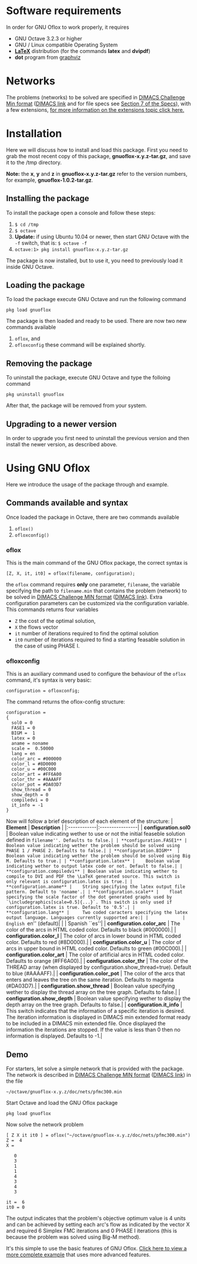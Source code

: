 # Software requirements #

In order for GNU Oflox to work properly, it requires
  * GNU Octave 3.2.3 or higher
  * GNU / Linux compatible Operating System
  * **[LaTeX](http://www.ctan.org/)** distribution (for the commands **latex** and **dvipdf**)
  * **dot** program from [graphviz](http://www.graphviz.org/)

# Networks #
The problems (networks) to be solved are specified in [DIMACS Challenge Min format](http://lpsolve.sourceforge.net/5.5/DIMACS.htm)
([DIMACS link](http://dimacs.rutgers.edu/Challenges/) and for file specs see [Section 7 of the Specs](ftp://dimacs.rutgers.edu/pub/netflow/general-info/specs.tex)), with a few extensions, [for more information on the extensions topic click here.](Dcmef.md)

# Installation #

Here we will discuss how to install and load this package. First you need to grab the most recent copy of this package, **gnuoflox-x.y.z-tar.gz**, and save it to the /tmp directory.

**Note:** the **x**, **y** and **z** in **gnuoflox-x.y.z-tar.gz** refer to the version numbers, for example, **gnuoflox-1.0.2-tar.gz**.

## Installing the package ##

To install the package open a console and follow these steps:
  1. `$ cd /tmp`
  1. `$ octave`
  1. **Update:** if using Ubuntu 10.04 or newer, then start GNU Octave with the `-f` switch, that is: `$ octave -f`
  1. `octave:1> pkg install gnuoflox-x.y.z-tar.gz`

The package is now installed, but to use it, you need to previously load it inside GNU Octave.

## Loading the package ##

To load the package execute GNU Octave and run the following command

`pkg load gnuoflox`

The package is then loaded and ready to be used. There are now two new commands available
  1. `oflox`, and
  1. `ofloxconfig`
these command will be explained shortly.

## Removing the package ##

To uninstall the package, execute GNU Octave and type the folloing command

`pkg uninstall gnuoflox`

After that, the package will be removed from your system.

## Upgrading to a newer version ##
In order to upgrade you first need to uninstall the previous version and then install the newer version, as described above.

# Using GNU Oflox #
Here we introduce the usage of the package through and example.

## Commands available and syntax ##
Once loaded the package in Octave, there are two commands available
  1. `oflox()`
  1. `ofloxconfig()`

### oflox ###
This is the main command of the GNU Oflox package, the correct syntax is

`[Z, X, it, it0] = oflox(filename, configuration);`

the `oflox` command requires **only** one parameter, `filename`, the variable specifying the path to `filename.min` that contains the problem (network) to be solved in [DIMACS Challenge MIN format](http://lpsolve.sourceforge.net/5.5/DIMACS.htm) ([DIMACS link](http://dimacs.rutgers.edu/Challenges/)). Extra configuration parameters can be customized via the configuration variable. This commands returns four variables

  * `Z` the cost of the optimal solution,
  * `X` the flows vector
  * `it` number of iterations required to find the optimal solution
  * `it0` number of iterations required to find a starting feasable solution in the case of using PHASE I.

### ofloxconfig ###
This is an auxiliary command used to configure the behaviour of the `oflox` command, it's syntax is very basic:

`configuration = ofloxconfig;`

The command returns the oflox-config structure:
```
configuration = 
{
  sol0 = 0
  FASE1 = 0
  BIGM =  1
  latex = 0
  aname = noname
  scale =  0.50000
  lang = en
  color_arc = #000000
  color_l = #8D0000
  color_u = #00C000
  color_art = #FF6A00
  color_thr = #AAAAFF
  color_pot = #DA03D7
  show_thread = 0
  show_depth = 0
  compiledvi = 0
  it_info = -1
}
```

Now will follow a brief description of each element of the structure:
| **Element** | **Description** |
|:------------|:----------------|
| **configuration.sol0**  |    Boolean value indicating wether to use or not the initial feaseble solution defined in ``filename''. Defaults to false.|
| **configuration.FASE1** |    Boolean value indicating wether the problem should be solved using PHASE 1 / PHASE 2. Defaults to false.|
| **configuration.BIGM**  |    Boolean value indicating wether the problem should be solved using Big M. Defaults to true.|
| **configuration.latex** |    Boolean value indicating wether to output latex code or not. Default to false.|
| **configuration.compiledvi** | Boolean value indicating wether to compile to DVI and PDF the \LaTeX generated source. This switch is only relevant is configuration.latex is true.|
| **configuration.aname** |    String specifying the latex output file pattern. Default to 'noname'.|
| **configuration.scale** |    float specifying the scale factor of the dot generated graphs used by `\includegraphics[scale=0.5]{...}`. This switch is only used if configuration.latex is true. Default to '0.5'.|
| **configuration.lang** |     Two coded caracters specifying the latex output language. Languages currently supported are:|
|             |      English ``en'' (default)|
|             |      Spanish ``es''|
| **configuration.color\_arc** | The color of the arcs in HTML coded color. Defaults to black (#000000).|
| **configuration.color\_l**  | The color of arcs in lower bound in HTML coded color. Defaults to red (#8D0000).|
| **configuration.color\_u** |  The color of arcs in upper bound in HTML coded color. Defaults to green (#00C000).|
| **configuration.color\_art** | The color of artificial arcs in HTML coded color. Defaults to orange (#FF6A00).|
| **configuration.color\_thr** | The color of the THREAD array (when displayed by configuration.show\_thread=true). Default to blue (#AAAAFF).|
| **configuration.color\_pot** | The color of the arcs that enters and leaves the tree on the same iteration. Defaults to magenta (#DA03D7).|
| **configuration.show\_thread** | Boolean value specifying wether to display the thread array on the tree graph. Defaults to false.|
| **configuration.show\_depth** | Boolean value specifying wether to display the depth array on the tree graph. Defaults to false.|
| **configuration.it\_info** |  This switch indicates that the information of a specific iteration is desired. The iteration information is displayed in DIMACS min extended format ready to be included in a DIMACS min extended file. Once displayed the information the iterations are stopped. If the value is less than 0 then no information is displayed. Defaults to -1.|

## Demo ##
For starters, let solve a simple network that is provided with the package. The network is described in [DIMACS Challenge MIN format](http://lpsolve.sourceforge.net/5.5/DIMACS.htm) ([DIMACS link](http://dimacs.rutgers.edu/Challenges/)) in the file

`~/octave/gnuoflox-x.y.z/doc/nets/pfmc300.min`

Start Octave and load the GNU Oflox package

```
pkg load gnuoflox
```

Now solve the network problem


```
[ Z X it it0 ] = oflox("~/octave/gnuoflox-x.y.z/doc/nets/pfmc300.min")
Z =  4
X =

   0
   3
   1
   1
   4
   3
   4
   3

it =  6
it0 = 0
```

The output indicates
that the problem's objective optimum value is 4 units and can be achieved by setting each arc's flow as indicated by the vector X and required 6 Simplex FMC iterations and 0 PHASE I iterations (this is because the problem was solved using Big-M method).

It's this simple to use the basic features of GNU Oflox.
[Click here to view a more complete example](CompleteExample.md) that uses more advanced features.